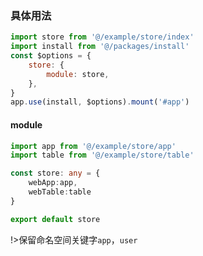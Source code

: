 ### 具体用法

```js
import store from '@/example/store/index'
import install from '@/packages/install'
const $options = {
    store: {
        module: store,
    },
}
app.use(install, $options).mount('#app')
```


#### module

```ts
import app from '@/example/store/app'
import table from '@/example/store/table'

const store: any = {
    webApp:app,
    webTable:table
}

export default store
```

!>保留命名空间关键字`app`，`user`
